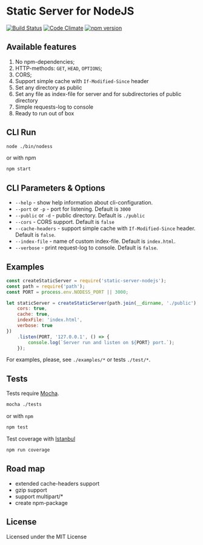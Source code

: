 # Static Server for NodeJS

[![Build Status](https://travis-ci.org/BelirafoN/static-server-nodejs.svg?branch=master)](https://travis-ci.org/BelirafoN/static-server-nodejs)
[![Code Climate](https://codeclimate.com/github/BelirafoN/static-server-nodejs/badges/gpa.svg)](https://codeclimate.com/github/BelirafoN/static-server-nodejs)
[![npm version](https://badge.fury.io/js/static-server-nodejs.svg)](https://badge.fury.io/js/static-server-nodejs)

## Available features 

1. No npm-dependencies;
2. HTTP-methods: `GET`, `HEAD`, `OPTIONS`;
2. CORS;
3. Support simple cache with `If-Modified-Since` header
4. Set any directory as public
5. Set any file as index-file for server and for subdirectories of public directory
6. Simple requests-log to console 
7. Ready to run out of box

## CLI Run 

```bash
node ./bin/nodess
``` 

or with npm

```bash
npm start
``` 

## CLI Parameters & Options

- `--help` - show help information about cli-configuration.
- `--port` or `-p` - port for listening. Default is `3000`
- `--public` or `-d` - public directory. Default is `./public`
- `--cors` - CORS support. Default is `false`
- `--cache-headers` - support simple cache with `If-Modified-Since` header. Default is `false`. 
- `--index-file` - name of custom index-file. Default is `index.html`.
- `--verbose` - print request-log to console. Default is `false`.

## Examples
```js
const createStaticServer = require('static-server-nodejs');
const path = require('path');
const PORT = process.env.NODESS_PORT || 3000;

let staticServer = createStaticServer(path.join(__dirname, './public'),{
    cors: true,
    cache: true,
    indexFile: 'index.html',
    verbose: true
})
    .listen(PORT, '127.0.0.1', () => {
        console.log(`Server run and listen on ${PORT} port.`);
    });
```

For examples, please, see `./examples/*` or tests `./test/*`.

## Tests 

Tests require [Mocha](https://mochajs.org/). 

```bash 
mocha ./tests
``` 

or with `npm` 

```bash
npm test 
```

Test coverage with [Istanbul](https://gotwarlost.github.io/istanbul/) 

```bash
npm run coverage
```

## Road map 

- extended cache-headers support
- gzip support
- support multipart/* 
- create npm-package 

## License 

Licensed under the MIT License 
